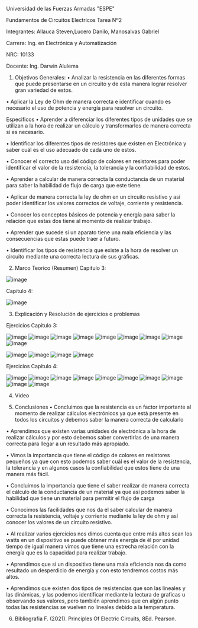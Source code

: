 Universidad de las Fuerzas Armadas "ESPE"

Fundamentos de Circuitos Electricos
Tarea Nº2

Integrantes: Allauca Steven,Lucero Danilo, Manosalvas Gabriel

Carrera: Ing. en Electrónica y Automatización

NRC: 10133

Docente: Ing. Darwin Alulema

1. Objetivos
Generales:
• Analizar la resistencia en las diferentes formas que puede presentarse en un circuito y de esta manera lograr resolver gran variedad de estos.

• Aplicar la Ley de Ohm de manera correcta e identificar cuando es necesario el uso de potencia y energía para resolver un circuito.

Especificos
• Aprender a diferenciar los diferentes tipos de unidades que se utilizan a la hora de realizar un cálculo y transformarlos de manera correcta si es necesario.

• Identificar los diferentes tipos de resistores que existen en Electrónica y saber cuál es el uso adecuado de cada uno de estos.

• Conocer el correcto uso del código de colores en resistores para poder identificar el valor de la resistencia, la tolerancia y la confiabilidad de estos.

• Aprender a calcular de manera correcta la conductancia de un material para saber la habilidad de flujo de carga que este tiene.

• Aplicar de manera correcta la ley de ohm en un circuito resistivo y así poder identificar los valores correctos de voltaje, corriente y resistencia.

• Conocer los conceptos básicos de potencia y energía para saber la relación que estas dos tiene al momento de realizar trabajo.

• Aprender que sucede si un aparato tiene una mala eficiencia y las consecuencias que estas puede traer a futuro.

• Identificar los tipos de resistencia que existe a la hora de resolver un circuito mediante una correcta lectura de sus gráficas.

2. Marco Teorico (Resumen)
Capitulo 3:

![image](https://user-images.githubusercontent.com/94025287/142240763-413a094e-6595-447e-902e-69ecfd07d9c6.png)

Capitulo 4:

![image](https://user-images.githubusercontent.com/94025287/142258838-cb553ce6-e60a-43ec-9db4-494f9c6f972c.png)


3. Explicación y Resolución de ejercicios o problemas

Ejercicios Capitulo 3:

![image](https://user-images.githubusercontent.com/94025287/142414611-98212a7f-6722-4baf-8c2b-c8865f0d3ee3.png)
![image](https://user-images.githubusercontent.com/94025287/142414692-0cca7ced-a93a-4ccf-aafd-0fc0a7750533.png)
![image](https://user-images.githubusercontent.com/94025287/142414730-c04e1e3f-03aa-4aa8-b1c2-ea2be1f94ac6.png)
![image](https://user-images.githubusercontent.com/94025287/142414780-008c660b-63cc-4440-bb78-e62cb6026437.png)
![image](https://user-images.githubusercontent.com/94025287/142414875-de97d20a-1f6f-4318-8b60-9c2bdb1b9871.png)
![image](https://user-images.githubusercontent.com/94025287/142414981-87e44db0-5e37-41c7-ac14-a8ecbb9e09f1.png)
![image](https://user-images.githubusercontent.com/94025287/142415005-bf4cd404-df68-4b74-96fc-2d5df390b86c.png)
![image](https://user-images.githubusercontent.com/94025287/142415081-d671b099-9776-46c9-aab3-72ed76accb58.png)
![image](https://user-images.githubusercontent.com/94025287/142415112-39260458-f63f-48cb-92fc-c194ab98a071.png)

![image](https://user-images.githubusercontent.com/94025287/142341809-a5f82406-708a-415f-bb39-1cde82572de9.png)
![image](https://user-images.githubusercontent.com/94025287/142341840-faf8b8d8-3a0f-4632-a12b-7a5e313074fd.png)
![image](https://user-images.githubusercontent.com/94025287/142341915-3c1798d1-c6e9-45ca-9659-93df2c6e967b.png)
![image](https://user-images.githubusercontent.com/94025287/142341936-3428a510-2551-456d-920f-134e94ee4d06.png)

Ejercicios Capitulo 4:

![image](https://user-images.githubusercontent.com/94025287/142341972-cf77f7d7-206a-418d-b4ba-658724048935.png)
![image](https://user-images.githubusercontent.com/94025287/142341986-fd8956cd-41b9-435c-8530-002c608336a1.png)
![image](https://user-images.githubusercontent.com/94025287/142342092-9c6f8a7a-01c7-4997-9aee-4da5c4b3199f.png)
![image](https://user-images.githubusercontent.com/94025287/142342166-0df3a3ae-bcd7-4d5e-8382-b293011e7de8.png)
![image](https://user-images.githubusercontent.com/94025287/142342197-da842ff1-962e-4d1b-8491-a3632f07a4ac.png)
![image](https://user-images.githubusercontent.com/94025287/142342215-ff0e9762-eec8-4e2e-966b-52e1bfb3538e.png)
![image](https://user-images.githubusercontent.com/94025287/142342261-8ff84f37-6fae-4f64-887e-a928ee556aa8.png)
![image](https://user-images.githubusercontent.com/94025287/142342288-9a638175-02d8-49e3-8a1e-2791bf6ec047.png)
![image](https://user-images.githubusercontent.com/94025287/142342334-ef949696-0218-4858-98a0-b921bf5b2df9.png)
![image](https://user-images.githubusercontent.com/94025287/142342362-6dc45dcd-a671-46bd-8a21-0c748bf8fe63.png)


4. Video

5. Conclusiones
• Concluimos que la resistencia es un factor importante al momento de realizar cálculos electrónicos ya que está presente en todos los circuitos y debemos saber la manera correcta de calcularlo

• Aprendimos que existen varias unidades de electrónica a la hora de realizar cálculos y por esto debemos saber convertirlas de una manera correcta para llegar a un resultado más apropiado.

• Vimos la importancia que tiene el código de colores en resistores pequeños ya que con esto podemos saber cuál es el valor de la resistencia, la tolerancia y en algunos casos la confiabilidad que estos tiene de una manera más fácil.

• Concluimos la importancia que tiene el saber realizar de manera correcta el cálculo de la conductancia de un material ya que así podemos saber la habilidad que tiene un material para permitir el flujo de carga

• Conocimos las facilidades que nos da el saber calcular de manera correcta la resistencia, voltaje y corriente mediante la ley de ohm y así conocer los valores de un circuito resistivo.

• Al realizar varios ejercicios nos dimos cuenta que entre más altos sean los watts en un dispositivo se puede obtener más energía de él por unidad tiempo de igual manera vimos que tiene una estrecha relación con la energía que es la capacidad para realizar trabajo.

• Aprendimos que si un dispositivo tiene una mala eficiencia nos da como resultado un desperdicio de energía y con esto tendremos costos más altos.

• Aprendimos que existen dos tipos de resistencias que son las lineales y las dinámicas, y las podemos identificar mediante la lectura de graficas u observando sus valores, pero también aprendimos que en algún punto todas las resistencias se vuelven no lineales debido a la temperatura.

6. Bibliografia
F. (2021). Principles Of Electric Circuits, 8Ed. Pearson.


